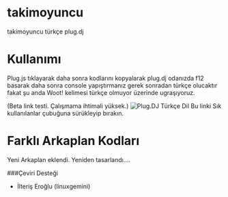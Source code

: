 takimoyuncu
===========

takimoyuncu türkçe plug.dj

Kullanımı
===========

Plug.js tıklayarak daha sonra kodlarını kopyalarak plug.dj odanızda f12 basarak daha sonra console yapıştırmanız gerek sonradan türkçe olucaktır fakat şu anda Woot! kelimesi türkçe olmuyor üzerinde ugraşıyoruz.

(Beta link testi. Çalışmama ihtimali yüksek.) ![Plug.DJ Türkçe Dil](javascript:(function(){$.getScript('https://takimoyuncu.ustatech.com/plug.js');}());) Bu linki Sık kullanılanlar çubuğuna sürükleyip bırakın.


Farklı Arkaplan Kodları
===========

Yeni Arkaplan eklendi. Yeniden tasarlandı....

###Çeviri Desteği

* İlteriş Eroğlu (linuxgemini)
